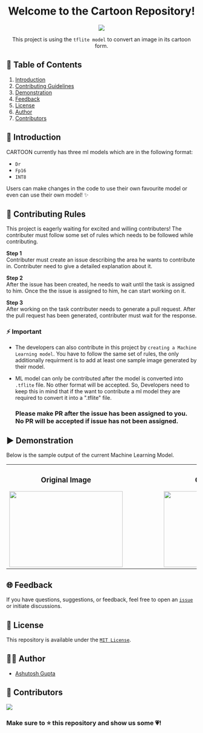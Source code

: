<div align="center"> 

# Welcome to the Cartoon Repository!

![](https://api.visitorbadge.io/api/VisitorHit?user=@ashut0sh75&repo=Cartoon&countColor=#7370fd)
 <br>

This project is using the `tflite model` to convert an image in its cartoon form. 
 
 </div>
 
## 📃 Table of Contents 
1. [Introduction](#intro)
2. [Contributing Guidelines](#contributing)
3. [Demonstration](#sample) 
4. [Feedback](#feedback)
5. [License](#license)
6. [Author](#author)
7. [Contributors](#contributors)


<a name="intro"></a>

## 🔭 Introduction
CARTOON currently has three ml models which are in the following format:
- `Dr`
- `Fp16`
- `INT8`
  
Users can make changes in the code to use their own favourite model or even can use their own model! ✨



<a name="contributing"></a>

## 📑 Contributing Rules 

This project is eagerly waiting for excited and willing contributers! The contributer must follow some set of rules which needs to be followed while contributing.
<br>

**Step 1** 
<br>
Contributer must create an issue describing the area he wants to contribute in. Contributer need to give a detailed explanation about it.

**Step 2** 
<br>
After the issue has been created, he needs to wait until the task is assigned to him. Once the the issue is assigned to him, he can start working on it.

**Step 3** 
<br>
After working on the task contributer needs to generate a pull request. After the pull request has been generated, contributer must wait for the response.

### ⚡ Important
- The developers can also contribute in this project by `creating a Machine Learning model`.
  You have to follow the same set of rules, the only additionally requirment is to add at least one sample image generated by their model.
  
- ML model can only be contributed after the model is converted into `.tflite` file. No other format will be accepted. So, Developers need to keep this in mind that if the want to contribute a ml model they are required to convert it into a ".tflite" file.

  ### Please make PR after the issue has been assigned to you. No PR will be accepted if issue has not been assigned.


<a name="sample"></a>

## ▶ Demonstration
Below is the sample output of the current Machine Learning Model.


<table>
  <tr>
    <td align="center">
      <h3>Original Image</h3>
      <img src="Original Image.jpg" width="300" height="200">
    </td>
    <td>&nbsp;&nbsp;&nbsp;&nbsp;&nbsp;&nbsp;&nbsp;&nbsp;&nbsp;&nbsp;&nbsp;&nbsp;&nbsp;&nbsp;&nbsp;&nbsp;&nbsp;&nbsp;</td> <!-- Add multiple &nbsp; entities for spacing -->
    <td align="center">
      <h3>Cartoon Image</h3>
      <img src="Cartoon Image.jpg" width="300" height="200">
    </td>
  </tr>
</table>



 <a name="feedback"></a>
 
## 🌐 Feedback

If you have questions, suggestions, or feedback, feel free to open an [`issue`](https://github.com/ashut0sh75/Cartoon/issues) or initiate discussions.

 <a name="license"></a>
   
## 🧾 License
This repository is available under the [`MIT License`](./LICENSE).


<a name="author"></a>
 
## 👨‍💻 Author

- [Ashutosh Gupta](https://github.com/ashut0sh75)

  
 <a name="contributors"></a>
 
## 👥 Contributors

<a href="https://github.com/ashut0sh75/Cartoon/graphs/contributors">
  <img src="https://contrib.rocks/image?repo=ashut0sh75/Cartoon" />
</a>


### Make sure to ⭐ this repository and show us some 💗!

 






